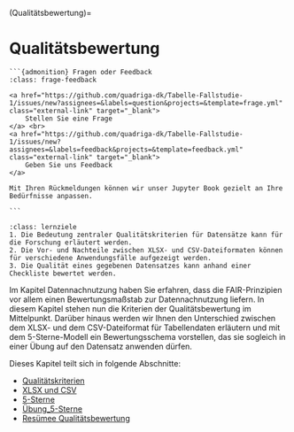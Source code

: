(Qualitätsbewertung)=
# Qualitätsbewertung

````{margin}
```{admonition} Fragen oder Feedback 
:class: frage-feedback

<a href="https://github.com/quadriga-dk/Tabelle-Fallstudie-1/issues/new?assignees=&labels=question&projects=&template=frage.yml" class="external-link" target="_blank">
    Stellen Sie eine Frage
</a> <br>
<a href="https://github.com/quadriga-dk/Tabelle-Fallstudie-1/issues/new?assignees=&labels=feedback&projects=&template=feedback.yml" class="external-link" target="_blank">
    Geben Sie uns Feedback
</a>

Mit Ihren Rückmeldungen können wir unser Jupyter Book gezielt an Ihre Bedürfnisse anpassen.

```
````

```{admonition} Lernziel: Sicherstellen der Qualität von Datensätzen
:class: lernziele
1. Die Bedeutung zentraler Qualitätskriterien für Datensätze kann für die Forschung erläutert werden.
2. Die Vor- und Nachteile zwischen XLSX- und CSV-Dateiformaten können für verschiedene Anwendungsfälle aufgezeigt werden.
3. Die Qualität eines gegebenen Datensatzes kann anhand einer Checkliste bewertet werden.
``` 

Im Kapitel Datennachnutzung haben Sie erfahren, dass die FAIR-Prinzipien vor allem einen Bewertungsmaßstab zur Datennachnutzung liefern. In diesem Kapitel stehen nun die Kriterien der Qualitätsbewertung im Mittelpunkt. Darüber hinaus werden wir Ihnen den Unterschied zwischen dem XLSX- und dem CSV-Dateiformat für Tabellendaten erläutern und mit dem 5-Sterne-Modell ein Bewertungsschema vorstellen, das sie sogleich in einer Übung auf den Datensatz anwenden dürfen.  

Dieses Kapitel teilt sich in folgende Abschnitte: 

- [Qualitätskriterien](/Markdown/4_1_Qualitätskriterien.md)
- [XLSX und CSV](/Markdown/4_2_XLSXundCSV.md)
- [5-Sterne](/Markdown/4_3_5-Sterne.md)
- [Übung_5-Sterne](/Markdown/4_4_Übung_5-Sterne.md)
- [Resümee Qualitätsbewertung](/Markdown/4_5_Resümee_Qualität.md)
